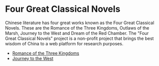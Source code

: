 # Four Great Classical Novels
Chinese literature has four great works known as the Four Great Classical Novels. These are the Romance of the Three Kingdoms, Outlaws of the Marsh, Journey to the West and Dream of the Red Chamber. The "Four Great Classical Novels" project is a non-profit project that brings the best wisdom of China to a web platform for research purposes.

+ [Romance of the Three Kingdoms](./romance-of-the-three-kingdoms.html)
+ [Journey to the West](./journey-to-the-west.html)
